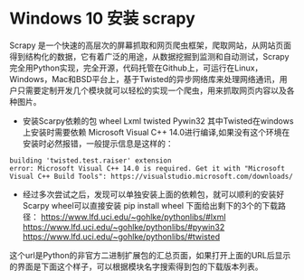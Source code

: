 # Windows 10 安装 scrapy
Scrapy 是一个快速的高层次的屏幕抓取和网页爬虫框架，爬取网站，从网站页面得到结构化的数据，它有着广泛的用途，从数据挖掘到监测和自动测试，Scrapy完全用Python实现，完全开源，代码托管在Github上，可运行在Linux，Windows，Mac和BSD平台上，基于Twisted的异步网络库来处理网络通讯，用户只需要定制开发几个模块就可以轻松的实现一个爬虫，用来抓取网页内容以及各种图片。
- 安装Scarpy依赖的包
wheel
Lxml
twisted
Pywin32 
其中Twisted在windows上安装时需要依赖 Microsoft Visual C++ 14.0进行编译,如果没有这个环境在安装时必然报错，一般提示信息是这样的：
```running build_ext
building 'twisted.test.raiser' extension
error: Microsoft Visual C++ 14.0 is required. Get it with "Microsoft Visual C++ Build Tools": https://visualstudio.microsoft.com/downloads/
```
- 经过多次尝试之后，发现可以单独安装上面的依赖包，就可以顺利的安装好Scarpy
wheel可以直接安装 pip install wheel
下面给出剩下的3个的下载路径：
https://www.lfd.uci.edu/~gohlke/pythonlibs/#lxml
https://www.lfd.uci.edu/~gohlke/pythonlibs/#pywin32
https://www.lfd.uci.edu/~gohlke/pythonlibs/#twisted

这个url是Python的非官方二进制扩展包的汇总页面，如果打开上面的URL后显示的界面是下面这个样子，可以根据模块名字搜索得到包的下载版本列表。



    
